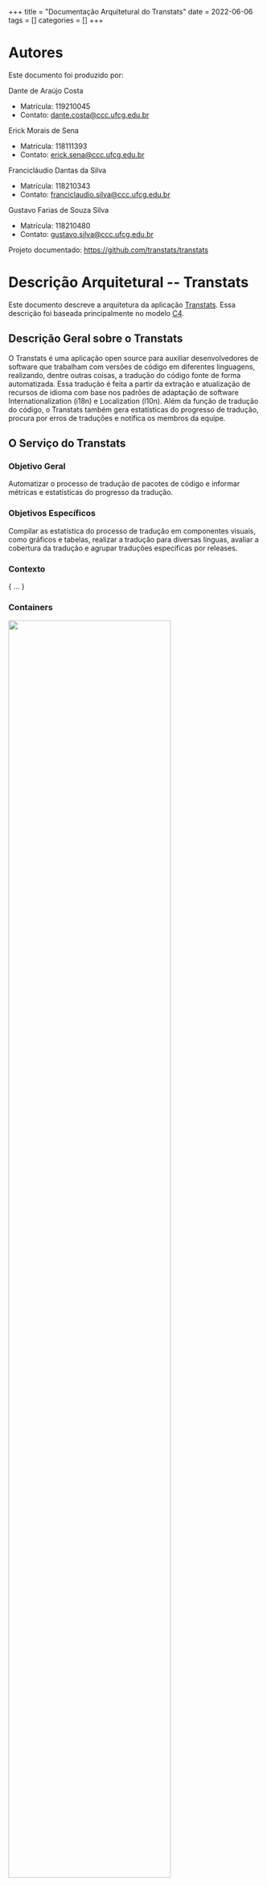 +++
title = "Documentação Arquitetural do Transtats"
date = 2022-06-06
tags = []
categories = []
+++

# Autores

Este documento foi produzido por:

Dante de Araújo Costa
- Matrícula: 119210045
- Contato: dante.costa@ccc.ufcg.edu.br

Erick Morais de Sena
- Matrícula: 118111393
- Contato: erick.sena@ccc.ufcg.edu.br

Francicláudio Dantas da Silva
- Matrícula: 118210343
- Contato: franciclaudio.silva@ccc.ufcg.edu.br

Gustavo Farias de Souza Silva
- Matrícula: 118210480
- Contato: gustavo.silva@ccc.ufcg.edu.br

Projeto documentado: https://github.com/transtats/transtats

# Descrição Arquitetural -- Transtats

Este documento descreve a arquitetura da aplicação [Transtats](https://github.com/transtats/transtats). Essa descrição foi baseada principalmente no modelo [C4](https://c4model.com/).

## Descrição Geral sobre o Transtats

O Transtats é uma aplicação open source para auxiliar desenvolvedores de software que trabalham com versões de código em diferentes linguagens, realizando, dentre outras coisas, a tradução do código fonte de forma automatizada. Essa tradução é feita a partir da extração e atualização de recursos de idioma com base nos padrões de adaptação de software Internationalization (i18n) e Localization (l10n). Além da função de tradução do código, o Transtats também gera estatísticas do progresso de tradução, procura por erros de traduções e notifica os membros da equipe.

## O Serviço do Transtats

### Objetivo Geral

Automatizar o processo de tradução de pacotes de código e informar métricas e estatísticas do progresso da tradução.

### Objetivos Específicos

Compilar as estatística do processo de tradução em componentes visuais, como gráficos e tabelas, realizar a tradução para diversas línguas, avaliar a cobertura da tradução e agrupar traduções específicas por releases.

### Contexto

{
    ...
}

### Containers

<img class="center" src="./transtats/diagrama-container.png" style="width:80%">

Os quatro contêiners principais que compõem o Transtats são a Aplicação Web, uma Aplicação Single Page (SPA), a API, e o BD.

A Aplicação Web é escrita em `Python`, usa `Django` como framework web e é servida pelo `Apache`. Ela se comunica com a SPA entregando o conteúdo requisitado, além de se comunicar com a API repassando as requisições feitas pelo usuário.

A SPA é escrita em `JavaScript`, utiliza o `Bootstrap` como framework front-end e se comunica apenas com a Aplicação Web notificando sobre as ações do usuário com a página.

O BD utilizado pelo sistema é o `PostgresSQL` e serve para armazenar os pacotes escolhidos pelo usuário para serem traduzidos e suas métricas.

A API é escrita em Python, usa Django e se comunica com:
- a Aplicação Web, respondendo às requisições; 
- com o gerenciador de repositório, fazendo a busca do pacote pelo link do repositório indicado;
- com a plataforma de tradução, onde os pacotes serão traduzidos; 
- com o BD, onde os pacotes e as métricas são armazenados.

Algumas funcionalidades que a API oferece são:

Adiciona um pacote ao Transtats:
```
POST /api/package/create 
```
**Exemplo**

- Request
```
curl -d '{
    "package_name": "dnf", 
    "upstream_url": "https://github.com/rpm-software-management/dnf",
    "transplatform_slug": "WLTEFED", 
    "release_streams": "fedora,RHEL"
}' 
-H "Authorization: Token <your-transtats-api-token>" 
-H "Content-Type: application/json" 
-X POST http://localhost:8080/api/package/create 
```
- Response
```
{
    "dnf":"Package added Successfully."
}
```

Verifica a saúde de um pacote
```
GET /api/package/<package_name>/health 
```

Recupera o status de tradução de um pacote
```
GET /api/package/<package_name> 
```

Executa um job
```
POST /api/job/run
```
**Exemplo**

- Request
```
curl -d '{
    "job_type": "syncdownstream", 
    "package_name": "anaconda", 
    "build_system": "koji", 
    "build_tag": "f33"
}' 
-H 'Content-Type: application/json' 
-H 'Authorization: Token <your-transtats-api-token>' 
-X POST http://localhost:8080/api/job/run
```
- Response
```
{
    "Success":"Job created and logged. URL: http://localhost:8080/jobs/log/2a5966a9-3e5e-4ad1-b89e-1ee0e3b1651b/detail",
    "job_id":"2a5966a9-3e5e-4ad1-b89e-1ee0e3b1651b"
}
```

Recupera detalhes de um job
```
GET /api/job/<job_id>/log
```

### Componentes

Os componentes do container API são o `API REST` que possibilita a comunicação das requisições na aplicação web com o `Controller`, segundo componente responsável por gerenciar o sistema utilizando mais dois componentes: `Jobs Framework`, que faz uso do componente de mensagens `Async Msg Queue`, e o `Model`, responsável por estabelecer o modelo de comunicação com o banco de dados.

O `Jobs Framework` oferece atualmente seis templates de comunicação, sendo estes e seus respsctivos serviços:

- syncupstream: clonagem do repositório de origem do pacote, filtragem das traduções e cálculo de estatísticas.
- syncdownstream: localização do SRPM mais recente, descompactação, filtragem de arquivos de tradução e cálculo estatísticas.
- stringchange: clonagem do repositório de origem do pacote, geração do modelo (POT) de acordo com o comando fornecido, download do modelo da plataforma e busca/comparação de diferenças.
- pushtrans: clonagem do repositório de origem do pacote, filtragem das traduções e upload para a plataforma CI.
- dpushtrans: download das traduções da plataforma de tradução de pacotes e upload na plataforma CI.
- pulltrans: download das traduções da plataforma CI e envio de volta.

<img class="center" src="./transtats/components-diagram.jpg" alt="Diagrama de componente - Transtats" style="width:80%">

### Visão de Informação

{
    ...
}

